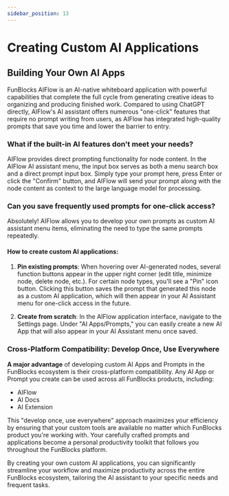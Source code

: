 ```yaml
---
sidebar_position: 13
---
```


# Creating Custom AI Applications

## Building Your Own AI Apps

FunBlocks AIFlow is an AI-native whiteboard application with powerful capabilities that complete the full cycle from generating creative ideas to organizing and producing finished work. Compared to using ChatGPT directly, AIFlow's AI assistant offers numerous "one-click" features that require no prompt writing from users, as AIFlow has integrated high-quality prompts that save you time and lower the barrier to entry.

### What if the built-in AI features don't meet your needs?

AIFlow provides direct prompting functionality for node content. In the AIFlow AI assistant menu, the input box serves as both a menu search box and a direct prompt input box. Simply type your prompt here, press Enter or click the "Confirm" button, and AIFlow will send your prompt along with the node content as context to the large language model for processing.

### Can you save frequently used prompts for one-click access?

Absolutely! AIFlow allows you to develop your own prompts as custom AI assistant menu items, eliminating the need to type the same prompts repeatedly.

#### How to create custom AI applications:

1. **Pin existing prompts**: When hovering over AI-generated nodes, several function buttons appear in the upper right corner (edit title, minimize node, delete node, etc.). For certain node types, you'll see a "Pin" icon button. Clicking this button saves the prompt that generated this node as a custom AI application, which will then appear in your AI Assistant menu for one-click access in the future.

2. **Create from scratch**: In the AIFlow application interface, navigate to the Settings page. Under "AI Apps/Prompts," you can easily create a new AI App that will also appear in your AI Assistant menu once saved.

### Cross-Platform Compatibility: Develop Once, Use Everywhere

**A major advantage** of developing custom AI Apps and Prompts in the FunBlocks ecosystem is their cross-platform compatibility. Any AI App or Prompt you create can be used across all FunBlocks products, including:

- AIFlow
- AI Docs
- AI Extension

This "develop once, use everywhere" approach maximizes your efficiency by ensuring that your custom tools are available no matter which FunBlocks product you're working with. Your carefully crafted prompts and applications become a personal productivity toolkit that follows you throughout the FunBlocks platform.

By creating your own custom AI applications, you can significantly streamline your workflow and maximize productivity across the entire FunBlocks ecosystem, tailoring the AI assistant to your specific needs and frequent tasks.